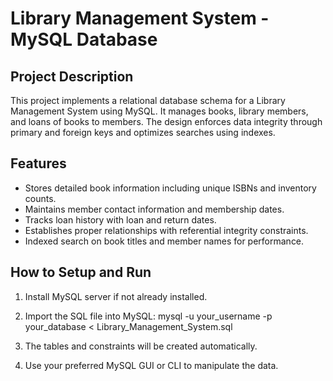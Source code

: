 # Library Management System - MySQL Database

## Project Description
This project implements a relational database schema for a Library Management System using MySQL. It manages books, library members, and loans of books to members. The design enforces data integrity through primary and foreign keys and optimizes searches using indexes.

## Features
- Stores detailed book information including unique ISBNs and inventory counts.
- Maintains member contact information and membership dates.
- Tracks loan history with loan and return dates.
- Establishes proper relationships with referential integrity constraints.
- Indexed search on book titles and member names for performance.

## How to Setup and Run
1. Install MySQL server if not already installed.
2. Import the SQL file into MySQL:
mysql -u your_username -p your_database < Library_Management_System.sql

3. The tables and constraints will be created automatically.
4. Use your preferred MySQL GUI or CLI to manipulate the data.
